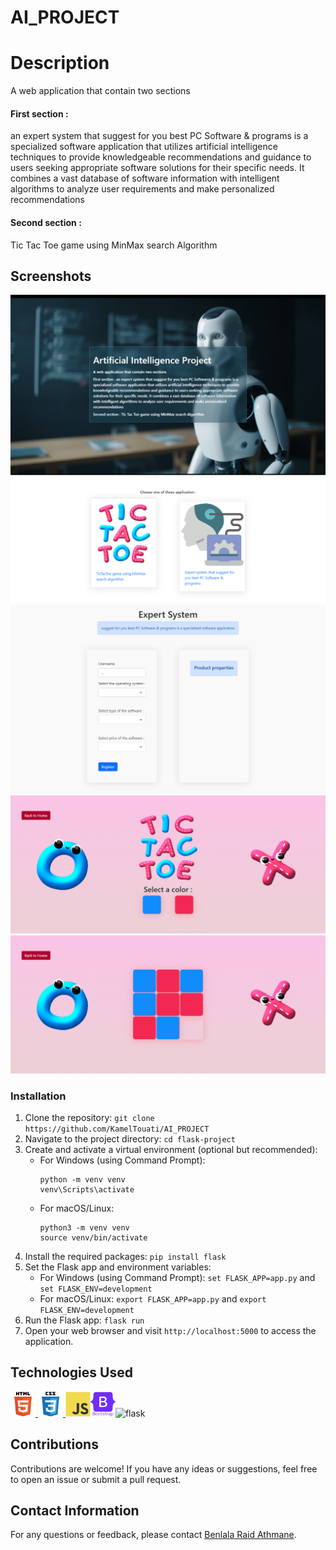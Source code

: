 ﻿# AI_PROJECT

# Description
 A web application that contain two sections
#### First section : 
 an expert system that suggest for you best PC Software & programs  is a specialized software application that utilizes artificial intelligence techniques to provide knowledgeable recommendations and guidance to users seeking appropriate software solutions for their specific needs. It combines a vast database of software information with intelligent algorithms to analyze user requirements and make personalized recommendations 
#### Second section : 
Tic Tac Toe game using MinMax search Algorithm

## Screenshots

![website interface0](screenshots/screencapture-127-0-0-1-5000-2023-06-14-16_19_24.png)
![website interface0](screenshots/screencapture-127-0-0-1-5000-expert-system-2023-06-14-16_20_34.png)
![website interface0](screenshots/screencapture-127-0-0-1-5000-tictactoe-game-2023-06-14-16_19_46.png)
![website interface0](screenshots/screencapture-127-0-0-1-5000-tictactoe-game-2023-06-14-16_20_20.png)


### Installation

1. Clone the repository: `git clone https://github.com/KamelTouati/AI_PROJECT`
2. Navigate to the project directory: `cd flask-project`
3. Create and activate a virtual environment (optional but recommended):
   - For Windows (using Command Prompt):
     ```
     python -m venv venv
     venv\Scripts\activate
     ```
   - For macOS/Linux:
     ```
     python3 -m venv venv
     source venv/bin/activate
     ```
4. Install the required packages: `pip install flask`
5. Set the Flask app and environment variables:
   - For Windows (using Command Prompt): `set FLASK_APP=app.py` and `set FLASK_ENV=development`
   - For macOS/Linux: `export FLASK_APP=app.py` and `export FLASK_ENV=development`
6. Run the Flask app: `flask run`
7. Open your web browser and visit `http://localhost:5000` to access the application.



## Technologies Used
<a href="https://www.w3.org/html/" target="_blank" rel="noreferrer"> <img src="https://raw.githubusercontent.com/devicons/devicon/master/icons/html5/html5-original-wordmark.svg" alt="html5" width="40" height="40"/> </a><a href="https://www.w3schools.com/css/" target="_blank" rel="noreferrer"> <img src="https://raw.githubusercontent.com/devicons/devicon/master/icons/css3/css3-original-wordmark.svg" alt="css3" width="40" height="40"/></a><a href="https://developer.mozilla.org/en-US/docs/Web/JavaScript" target="_blank" rel="noreferrer"> <img src="https://raw.githubusercontent.com/devicons/devicon/master/icons/javascript/javascript-original.svg" alt="javascript" width="40" height="40"/></a><img src="https://raw.githubusercontent.com/devicons/devicon/master/icons/bootstrap/bootstrap-plain-wordmark.svg" alt="bootstrap" width="40" height="40"><img src="https://www.vectorlogo.zone/logos/pocoo_flask/pocoo_flask-icon.svg" alt="flask" width="40" height="40">

## Contributions

Contributions are welcome! If you have any ideas or suggestions, feel free to open an issue or submit a pull request.

## Contact Information

For any questions or feedback, please contact [Benlala Raid Athmane](mailto:r_benlala@estin.dz).
